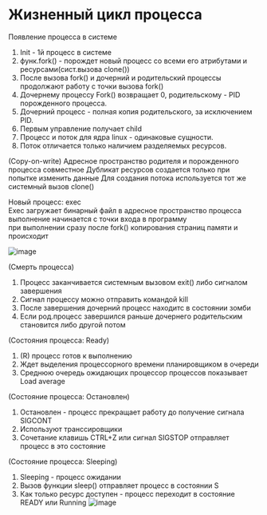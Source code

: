 # Жизненный цикл процесса
 
 Появление процесса в системе 
 1) Init - 1й процесс в системе
 2) функ.fork() - порождет новый процесс со всеми его атрибутами и ресурсами(сист.вызова clone())
 3) После вызова fork() и дочерний и родительский процессы продолжают работу с точки вызова fork()
 4) Дочернему процессу Fork() возвращает 0, родительскому - PID порожденного процесса.
 5) Дочерний процесс - полная копия родительского, за исключением PID. 
 6) Первым управление получает child
 7) Процесс и поток для ядра linux - одинаковые сущности. 
 8) Поток отличается только наличием разделяемых ресурсов. 
 
 (Copy-on-write)
 Адресное пространство родителя и порожденного процесса совместное
 Дубликат ресурсов создается только при попытке изменить данные
 Для создания потока используется тот же системный вызов clone()
 
 Новый процесс: exec<br>
 Exec загружает бинарный файл в адресное пространство процесса <br>
 выполнение начинается с точки входа в программу <br>
 при выполнении сразу после fork() копирования страниц памяти и происходит<br>
 
![image](https://user-images.githubusercontent.com/39220694/152934604-e0c27dd4-ca3c-4927-b9f3-4208095766fe.png) 

 (Смерть процесса)
 1) Процесс заканчивается системным вызовом exit() либо сигналом завершения
 2) Сигнал процессу можно отправить командой kill 
 3) После завершения дочерний процесс находитс в состоянии зомби
 4) Если род.процесс завершился раньше дочернего родительским становится либо другой потом
 
 (Состояния процесса: Ready) 
 1) (R) процесс готов к выполнению 
 2) Ждет выделения процессорного времени планировщиком в очереди 
 3) Среднюю очередь ожидающих процессор процессов показывает Load average
 
 (Состояние процесса: Остановлен)
 1) Остановлен - процесс прекращает работу до получение сигнала SIGCONT
 2) Используют транссировщики 
 3) Сочетание клавишь CTRL+Z или сигнал SIGSTOP отправляет процесс в это состояние 
 
 (Состояние процесса: Sleeping) 
 1) Sleeping - процесс ожидании
 2) Вызов функции sleep() отправляет процесс в состоянии S 
 3) Как только ресурс доступен - процесс переходит в состояние READY или Running 
![image](https://user-images.githubusercontent.com/39220694/152934757-8473a548-ecd8-46c5-8f30-190fec45e03f.png)
